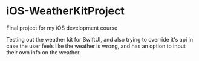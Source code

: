 # iOS-WeatherKitProject
Final project for my iOS development course

Testing out the weather kit for SwiftUI, and also trying to override it's api in case the user feels like the weather is wrong, and has an option to input their own info on the weather.

